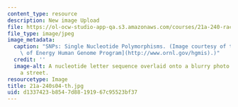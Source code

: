 ```yaml
---
content_type: resource
description: New image Upload
file: https://ol-ocw-studio-app-qa.s3.amazonaws.com/courses/21a-240-race-and-science-spring-2004/d1337423b8547d88191967c95523bf37_21a-240s04-th.jpg
file_type: image/jpeg
image_metadata:
  caption: "SNPs: Single Nucleotide Polymorphisms. (Image courtesy of the\_[U.S. Department\
    \ of Energy Human Genome Program](http://www.ornl.gov/hgmis).)"
  credit: ''
  image-alt: A nucleotide letter sequence overlaid onto a blurry photo of people crossing
    a street.
resourcetype: Image
title: 21a-240s04-th.jpg
uid: d1337423-b854-7d88-1919-67c95523bf37
---
```

